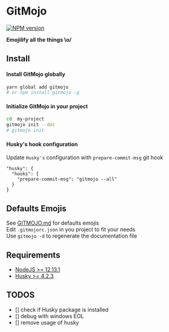 # GitMojo

[![NPM version][npm-version-img]][npm-url]

**Emojilify all the things \o/**

## Install

#### Install GitMojo globally

```bash
yarn global add gitmojo
# or npm install gitmojo -g
```

#### Initialize GitMojo in your project

```bash
cd  my-project
gitmojo init --doc
# gitmojo init
```

#### Husky's hook configuration

Update `Husky's` configuration with `prepare-commit-msg` git hook

```
"husky": {
  "hooks": {
    "prepare-commit-msg": "gitmojo --all"
  }
}
```

## Defaults Emojis

See [GITMOJO.md](./GITMOJO.md) for defaults emojis<br>
Edit `.gitmojorc.json` in you project to fit your needs<br>
Use `gitmojo -d` to regenerate the documentation file

## Requirements

- [NodeJS >= 12.13.1](https://www.nodejs.org/api)
- [Husky >= 4.2.3](https://www.npmjs.com/package/husky)

## TODOS

- [] check if Husky package is installed
- [] debug with windows EOL
- [] remove usage of husky

[npm-url]: https://npmjs.org/package/gitmojo
[npm-version-img]: http://img.shields.io/npm/v/gitmojo.svg?style=flat-square
